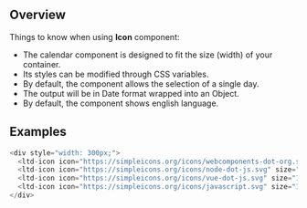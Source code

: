 ## Overview
Things to know when using **Icon** component:

- The calendar component is designed to fit the size (width) of your container.
- Its styles can be modified through CSS variables.
- By default, the component allows the selection of a single day.
- The output will be in Date format wrapped into an Object.
- By default, the component shows english language.


## Examples

```js
<div style="width: 300px;">
  <ltd-icon icon="https://simpleicons.org/icons/webcomponents-dot-org.svg" size="120px" fill="#ff9600"></ltd-icon>
  <ltd-icon icon="https://simpleicons.org/icons/node-dot-js.svg" size="120px" fill="#00ca1f"></ltd-icon>
  <ltd-icon icon="https://simpleicons.org/icons/vue-dot-js.svg" size="120px" fill="#19928b"></ltd-icon>
  <ltd-icon icon="https://simpleicons.org/icons/javascript.svg" size="120px" fill="#fbf11e"></ltd-icon>
</div>
```